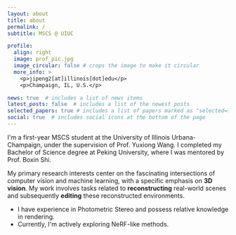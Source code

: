 ```yaml
---
layout: about
title: about
permalink: /
subtitle: MSCS @ UIUC

profile:
  align: right
  image: prof_pic.jpg
  image_circular: false # crops the image to make it circular
  more_info: >
    <p>jipeng2[at]illinois[dot]edu</p>
    <p>Champaign, IL, U.S.</p>

news: true  # includes a list of news items
latest_posts: false  # includes a list of the newest posts
selected_papers: true # includes a list of papers marked as "selected={true}"
social: true  # includes social icons at the bottom of the page
---
```


I'm a first-year MSCS student at the University of Illinois Urbana-Champaign, under the supervision of Prof. Yuxiong Wang. I completed my Bachelor of Science degree at Peking University, where I was mentored by Prof. Boxin Shi.

My primary research interests center on the fascinating intersections of computer vision and machine learning, with a specific emphasis on **3D vision**. My work involves tasks related to **reconstructing** real-world scenes and subsequently **editing** these reconstructed environments.

- I have experience in Photometric Stereo and possess relative knowledge in rendering.
- Currently, I'm actively exploring NeRF-like methods.